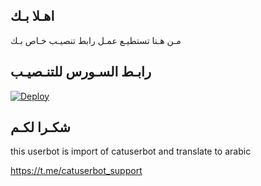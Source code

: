 ## اهـلا بـك
مـن هـنا تستطيـع عمـل رابط تنصيـب خـاص بـك

## رابـط السـورس للتنـصيـب

[![Deploy](https://www.herokucdn.com/deploy/button.svg)](https://heroku.com/deploy?template=https://github.com/Soxb/jmthon)

## شكـرا لكـم 


this userbot is import of catuserbot and translate to arabic

https://t.me/catuserbot_support
